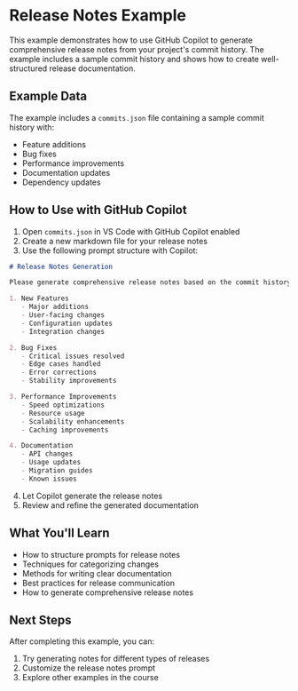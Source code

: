 # Release Notes Example

This example demonstrates how to use GitHub Copilot to generate comprehensive release notes from your project's commit history. The example includes a sample commit history and shows how to create well-structured release documentation.

## Example Data

The example includes a `commits.json` file containing a sample commit history with:
- Feature additions
- Bug fixes
- Performance improvements
- Documentation updates
- Dependency updates

## How to Use with GitHub Copilot

1. Open `commits.json` in VS Code with GitHub Copilot enabled
2. Create a new markdown file for your release notes
3. Use the following prompt structure with Copilot:

```markdown
# Release Notes Generation

Please generate comprehensive release notes based on the commit history in the workspace. Include:

1. New Features
   - Major additions
   - User-facing changes
   - Configuration updates
   - Integration changes

2. Bug Fixes
   - Critical issues resolved
   - Edge cases handled
   - Error corrections
   - Stability improvements

3. Performance Improvements
   - Speed optimizations
   - Resource usage
   - Scalability enhancements
   - Caching improvements

4. Documentation
   - API changes
   - Usage updates
   - Migration guides
   - Known issues
```

4. Let Copilot generate the release notes
5. Review and refine the generated documentation

## What You'll Learn

- How to structure prompts for release notes
- Techniques for categorizing changes
- Methods for writing clear documentation
- Best practices for release communication
- How to generate comprehensive release notes

## Next Steps

After completing this example, you can:
1. Try generating notes for different types of releases
2. Customize the release notes prompt
3. Explore other examples in the course 